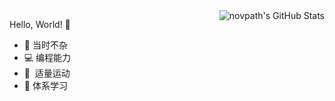 <img align="right" alt="novpath's GitHub Stats" src="https://github-readme-stats.vercel.app/api?username=novpath&show_icons=true&icon_color=F6511D&text_color=283845&bg_color=ffffff&hide_title=true"/>

Hello, World! :sunrise:

- :feet: 当时不杂
- :computer: 编程能力
- :running:&nbsp;&nbsp;适量运动
- :book: 体系学习

